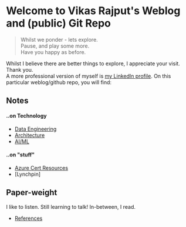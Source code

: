 # Welcome to Vikas Rajput's Weblog and (public) Git Repo 
> Whilst we ponder - lets explore.<br>
> Pause, and play some more.<br>
> Have you happy as before. 

Whilst I believe there are better things to explore, I appreciate your visit. Thank you.<br> 
A more professional version of myself is [my LinkedIn profile](https://linkedin.com/in/rajputsvikas). On this particular weblog/github repo, you will find: 

## Notes
#### ..on Technology 
- [Data Engineering](blog\dataengineering)
- [Architecture](blog\architecture)
- [AI/ML](blog\aiml)

#### ..on "stuff"
- [Azure Cert Resources](blog\refrences\learn)
- [Lynchpin]

## Paper-weight 
I like to listen. Still learning to talk!  In-between, I read. 
- [References](resources\index)


<!--## Welcome to GitHub Pages

--You can use the [editor on GitHub](https://github.com/Manuel83/sample/edit/master/index.md) to maintain and preview the content for your website in Markdown files.

Whenever you commit to this repository, GitHub Pages will run [Jekyll](https://jekyllrb.com/) to rebuild the pages in your site, from the content in your Markdown files.

### Markdown
```markdown
Syntax highlighted code block
# Header 1
## Header 2
### Header 3

**Bold** and _Italic_ and `Code` text

[Link](url) and ![Image](src)-->

```